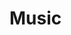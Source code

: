 # Music


<!-- require APlayer -->

<script src="https://cdn.jsdelivr.net/npm/aplayer/dist/APlayer.min.js"></script>
<!-- require MetingJS -->
<script src="https://cdn.jsdelivr.net/npm/meting@2/dist/Meting.min.js"></script>


<br>
<br>
<br>
<br>
<br>
<meting-js
	server="netease"
	type="playlist"
	id="532157086"
	>
</meting-js>

